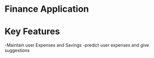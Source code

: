 # Finance Application

# Key Features
-Maintain user Expenses and Savings
-predict user expenses and give suggestions



